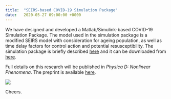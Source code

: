 ```yaml
---
title:  "SEIRS-based COVID-19 Simulation Package"
date:   2020-05-27 09:00:00 +0000
---
```


We have designed and developed a Matlab/Simulink-based COVID-19 Simulation Package. The model used in the simulation package is a modified SEIRS model with consideration for ageing population, as well as time delay factors for control action and potential resusceptibility. The simulation package is briefly described [here](https://nkymark.github.io/COVIDSIM) and it can be downloaded from [here](https://github.com/nkymark/COVIDSIM).

Full details on this research will be published in *Physica D: Nonlinear Phenomena*. The preprint is available [here](https://arxiv.org/abs/2004.01974).

![](https://www.markusng.com/assets/Figures/Download_COVID.png)



Cheers.
